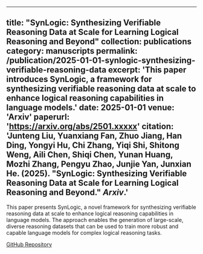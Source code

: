 
---
title: "SynLogic: Synthesizing Verifiable Reasoning Data at Scale for Learning Logical Reasoning and Beyond"
collection: publications
category: manuscripts
permalink: /publication/2025-01-01-synlogic-synthesizing-verifiable-reasoning-data
excerpt: 'This paper introduces SynLogic, a framework for synthesizing verifiable reasoning data at scale to enhance logical reasoning capabilities in language models.'
date: 2025-01-01
venue: 'Arxiv'
paperurl: 'https://arxiv.org/abs/2501.xxxxx'
citation: 'Junteng Liu, Yuanxiang Fan, Zhuo Jiang, Han Ding, Yongyi Hu, Chi Zhang, Yiqi Shi, Shitong Weng, Aili Chen, Shiqi Chen, Yunan Huang, Mozhi Zhang, Pengyu Zhao, Junjie Yan, Junxian He. (2025). &quot;SynLogic: Synthesizing Verifiable Reasoning Data at Scale for Learning Logical Reasoning and Beyond.&quot; <i>Arxiv</i>.'
---
This paper presents SynLogic, a novel framework for synthesizing verifiable reasoning data at scale to enhance logical reasoning capabilities in language models. The approach enables the generation of large-scale, diverse reasoning datasets that can be used to train more robust and capable language models for complex logical reasoning tasks.

[GitHub Repository](https://github.com/Vicent0205/SynLogic)
